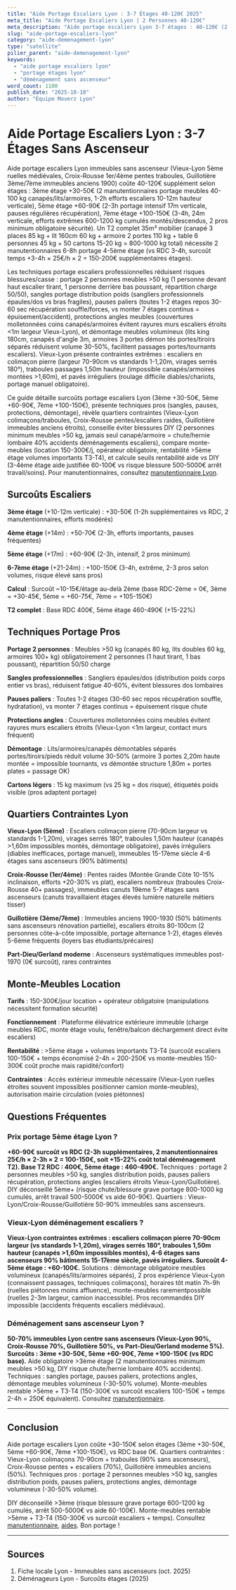 ```yaml
---
title: "Aide Portage Escaliers Lyon : 3-7 Étages 40-120€ 2025"
meta_title: "Aide Portage Escaliers Lyon | 2 Personnes 40-120€"
meta_description: "Aide portage escaliers Lyon 3-7 étages : 40-120€ (2 manutentionnaires 2-4h). Vieux-Lyon, Croix-Rousse, sans ascenseur. Techniques portage."
slug: "aide-portage-escaliers-lyon"
category: "aide-demenagement-lyon"
type: "satellite"
pilier_parent: "aide-demenagement-lyon"
keywords:
  - "aide portage escaliers lyon"
  - "portage étages lyon"
  - "déménagement sans ascenseur"
word_count: 1100
publish_date: "2025-10-18"
author: "Équipe Moverz Lyon"
---
```


# Aide Portage Escaliers Lyon : 3-7 Étages Sans Ascenseur

Aide portage escaliers Lyon immeubles sans ascenseur (Vieux-Lyon 5ème ruelles médiévales, Croix-Rousse 1er/4ème pentes traboules, Guillotière 3ème/7ème immeubles anciens 1900) coûte 40-120€ supplément selon étages : 3ème étage +30-50€ (2 manutentionnaires portage meubles 40-100 kg canapés/lits/armoires, 1-2h efforts escaliers 10-12m hauteur verticale), 5ème étage +60-90€ (2-3h portage intensif 17m verticale, pauses régulières récupération), 7ème étage +100-150€ (3-4h, 24m verticale, efforts extrêmes 600-1200 kg cumulés montés/descendus, 2 pros minimum obligatoire sécurité). Un T2 complet 35m³ mobilier (canapé 3 places 85 kg + lit 160cm 60 kg + armoire 2 portes 110 kg + table 6 personnes 45 kg + 50 cartons 15-20 kg = 800-1000 kg total) nécessite 2 manutentionnaires 6-8h portage 4-5ème étage (vs RDC 3-4h, surcoût temps +3-4h × 25€/h × 2 = 150-200€ supplémentaires étages).

Les techniques portage escaliers professionnelles réduisent risques blessures/casse : portage 2 personnes meubles >50 kg (1 personne devant haut escalier tirant, 1 personne derrière bas poussant, répartition charge 50/50), sangles portage distribution poids (sangliers professionnels épaules/dos vs bras fragiles), pauses paliers (toutes 1-2 étages repos 30-60 sec récupération souffle/forces, vs monter 7 étages continus = épuisement/accident), protections angles meubles (couvertures molletonnées coins canapés/armoires évitent rayures murs escaliers étroits <1m largeur Vieux-Lyon), et démontage meubles volumineux (lits king 180cm, canapés d'angle 3m, armoires 3 portes démon tés portes/tiroirs séparés réduisent volume 30-50%, facilitent passages portes/tournants escaliers). Vieux-Lyon présente contraintes extrêmes : escaliers en colimaçon pierre (largeur 70-90cm vs standards 1-1,20m, virages serrés 180°), traboules passages 1,50m hauteur (impossible canapés/armoires montées >1,60m), et pavés irréguliers (roulage difficile diables/chariots, portage manuel obligatoire).

Ce guide détaille surcoûts portage escaliers Lyon (3ème +30-50€, 5ème +60-90€, 7ème +100-150€), présente techniques pros (sangles, pauses, protections, démontage), révèle quartiers contraintes (Vieux-Lyon colimaçons/traboules, Croix-Rousse pentes/escaliers raides, Guillotière immeubles anciens étroits), conseille éviter blessures DIY (2 personnes minimum meubles >50 kg, jamais seul canapé/armoire = chute/hernie lombaire 40% accidents déménagements escaliers), compare monte-meubles (location 150-300€/j, opérateur obligatoire, rentabilité >5ème étage volumes importants T3-T4), et calcule seuils rentabilité aide vs DIY (3-4ème étage aide justifiée 60-100€ vs risque blessure 500-5000€ arrêt travail/soins). Pour manutentionnaires, consultez [manutentionnaire Lyon](/blog/aide-demenagement-lyon/manutentionnaire-demenagement-lyon).

## Surcoûts Escaliers

**3ème étage** (+10-12m verticale) : +30-50€ (1-2h supplémentaires vs RDC, 2 manutentionnaires, efforts modérés)

**4ème étage** (+14m) : +50-70€ (2-3h, efforts importants, pauses fréquentes)

**5ème étage** (+17m) : +60-90€ (2-3h, intensif, 2 pros minimum)

**6-7ème étage** (+21-24m) : +100-150€ (3-4h, extrême, 2-3 pros selon volumes, risque élevé sans pros)

**Calcul** : Surcoût ~10-15€/étage au-delà 2ème (base RDC-2ème = 0€, 3ème = +30-45€, 5ème = +60-75€, 7ème = +105-150€)

**T2 complet** : Base RDC 400€, 5ème étage 460-490€ (+15-22%)

## Techniques Portage Pros

**Portage 2 personnes** : Meubles >50 kg (canapés 80 kg, lits doubles 60 kg, armoires 100+ kg) obligatoirement 2 personnes (1 haut tirant, 1 bas poussant), répartition 50/50 charge

**Sangles professionnelles** : Sangliers épaules/dos (distribution poids corps entier vs bras), réduisent fatigue 40-60%, évitent blessures dos lombaires

**Pauses paliers** : Toutes 1-2 étages (30-60 sec repos récupération souffle, hydratation), vs monter 7 étages continus = épuisement risque chute

**Protections angles** : Couvertures molletonnées coins meubles évitent rayures murs escaliers étroits (Vieux-Lyon <1m largeur, contact murs fréquent)

**Démontage** : Lits/armoires/canapés démontables séparés portes/tiroirs/pieds réduit volume 30-50% (armoire 3 portes 2,20m haute montée = impossible tournants, vs démontée structure 1,80m + portes plates = passage OK)

**Cartons légers** : 15 kg maximum (vs 25 kg = dos risque), étiquetés poids visible (pros adaptent portage)

## Quartiers Contraintes Lyon

**Vieux-Lyon (5ème)** : Escaliers colimaçon pierre (70-90cm largeur vs standards 1-1,20m), virages serrés 180°, traboules 1,50m hauteur (canapés >1,60m impossibles montés, démontage obligatoire), pavés irréguliers (diables inefficaces, portage manuel), immeubles 15-17ème siècle 4-6 étages sans ascenseurs (90% bâtiments)

**Croix-Rousse (1er/4ème)** : Pentes raides (Montée Grande Côte 10-15% inclinaison, efforts +20-30% vs plat), escaliers nombreux (traboules Croix-Rousse 40+ passages), immeubles canuts 19ème 5-7 étages sans ascenseurs (canuts travaillaient étages élevés lumière naturelle métiers tisser)

**Guillotière (3ème/7ème)** : Immeubles anciens 1900-1930 (50% bâtiments sans ascenseurs rénovation partielle), escaliers étroits 80-100cm (2 personnes côte-à-côte impossible, portage alternance 1-2), étages élevés 5-6ème fréquents (loyers bas étudiants/précaires)

**Part-Dieu/Gerland moderne** : Ascenseurs systématiques immeubles post-1970 (0€ surcoût), rares contraintes

## Monte-Meubles Location

**Tarifs** : 150-300€/jour location + opérateur obligatoire (manipulations nécessitent formation sécurité)

**Fonctionnement** : Plateforme élévatrice extérieure immeuble (charge meubles RDC, monte étage voulu, fenêtre/balcon déchargement direct évite escaliers)

**Rentabilité** : >5ème étage + volumes importants T3-T4 (surcoût escaliers 100-150€ + temps économisé 2-4h = 200-250€ vs monte-meubles 150-300€ coût proche mais rapidité/confort)

**Contraintes** : Accès extérieur immeuble nécessaire (Vieux-Lyon ruelles étroites souvent impossibles positionner camion monte-meubles), autorisation mairie circulation (voies piétonnes)

## Questions Fréquentes

### Prix portage 5ème étage Lyon ?

**+60-90€ surcoût vs RDC (2-3h supplémentaires, 2 manutentionnaires 25€/h × 2-3h × 2 = 100-150€, soit +15-22% coût total déménagement T2). Base T2 RDC : 400€, 5ème étage : 460-490€.** Techniques : portage 2 personnes meubles >50 kg, sangles distribution poids, pauses paliers récupération, protections angles (escaliers étroits Vieux-Lyon/Guillotière). DIY déconseillé 5ème+ (risque chute/blessure grave portage 800-1000 kg cumulés, arrêt travail 500-5000€ vs aide 60-90€). Quartiers : Vieux-Lyon/Croix-Rousse/Guillotière 50-90% immeubles sans ascenseurs.

### Vieux-Lyon déménagement escaliers ?

**Vieux-Lyon contraintes extrêmes : escaliers colimaçon pierre 70-90cm largeur (vs standards 1-1,20m), virages serrés 180°, traboules 1,50m hauteur (canapés >1,60m impossibles montés), 4-6 étages sans ascenseurs 90% bâtiments 15-17ème siècle, pavés irréguliers. Surcoût 4-5ème étage : +60-100€.** Solutions : démontage obligatoire meubles volumineux (canapés/lits/armoires séparés), 2 pros expérience Vieux-Lyon (connaissent passages, techniques colimaçons), horaires tôt matin 7h-9h (ruelles piétonnes moins affluence), monte-meubles rarementpossible (ruelles 2-3m largeur, camion inaccessible). Pros recommandés DIY impossible (accidents fréquents escaliers médiévaux).

### Déménagement sans ascenseur Lyon ?

**50-70% immeubles Lyon centre sans ascenseurs (Vieux-Lyon 90%, Croix-Rousse 70%, Guillotière 50%, vs Part-Dieu/Gerland moderne 5%). Surcoûts : 3ème +30-50€, 5ème +60-90€, 7ème +100-150€ (vs RDC base).** Aide obligatoire >3ème étage (2 manutentionnaires minimum meubles >50 kg, DIY risque chute/hernie lombaire 40% accidents). Techniques : sangles portage, pauses paliers, protections angles, démontage meubles volumineux (-30-50% volume). Monte-meubles rentable >5ème + T3-T4 (150-300€ vs surcoût escaliers 100-150€ + temps 2-4h = 250€ équivalent). Consultez [manutentionnaire](/blog/aide-demenagement-lyon/manutentionnaire-demenagement-lyon).

---

## Conclusion

Aide portage escaliers Lyon coûte +30-150€ selon étages (3ème +30-50€, 5ème +60-90€, 7ème +100-150€), vs RDC base 0€. Quartiers contraintes : Vieux-Lyon colimaçons 70-90cm + traboules (90% sans ascenseurs), Croix-Rousse pentes + escaliers (70%), Guillotière immeubles anciens (50%). Techniques pros : portage 2 personnes meubles >50 kg, sangles distribution poids, pauses paliers, protections angles, démontage volumineux (-30-50% volume).

DIY déconseillé >3ème (risque blessure grave portage 600-1200 kg cumulés, arrêt 500-5000€ vs aide 60-100€). Monte-meubles rentable >5ème + T3-T4 (150-300€ vs surcoût escaliers + temps). Consultez [manutentionnaire](/blog/aide-demenagement-lyon/manutentionnaire-demenagement-lyon), [aides](/blog/aide-demenagement-lyon/aide-financiere-demenagement-lyon). Bon portage !

---

## Sources

1. Fiche locale Lyon - Immeubles sans ascenseurs (oct. 2025)
2. Déménageurs Lyon - Surcoûts étages (2025)


